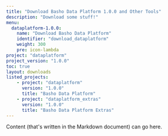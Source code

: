 ```yaml
---
title: "Download Basho Data Platform 1.0.0 and Other Tools"
description: "Download some stuff!"
menu:
  dataplatform-1.0.0:
    name: "Download Basho Data Platform"
    identifier: "download_dataplatform"
    weight: 300
    pre: icon-lambda
project: "dataplatform"
project_version: "1.0.0"
toc: true
layout: downloads
listed_projects:
    - project: "dataplatform"
      version: "1.0.0"
      title: "Basho Data Platform"
    - project: "dataplatform_extras"
      version: "1.0.0"
      title: "Basho Data Platform Extras"
---
```


Content (that's written in the Markdown document) can go here.
